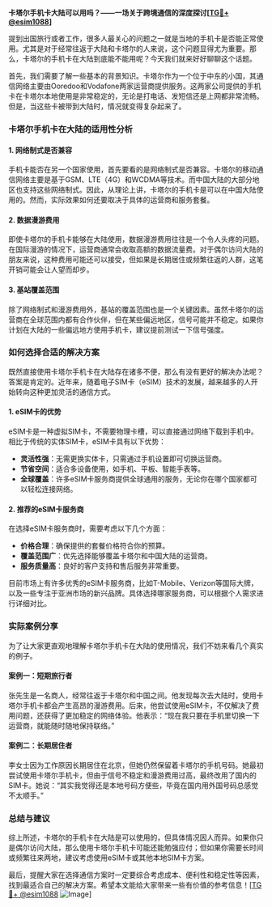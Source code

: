 **卡塔尔手机卡大陆可以用吗？——一场关于跨境通信的深度探讨[[TG💪+ @esim1088](https://t.me/s/esim1088)]**

提到出国旅行或者工作，很多人最关心的问题之一就是当地的手机卡是否能正常使用。尤其是对于经常往返于大陆和卡塔尔的人来说，这个问题显得尤为重要。那么，卡塔尔的手机卡在大陆到底能不能用呢？今天我们就来好好聊聊这个话题。

首先，我们需要了解一些基本的背景知识。卡塔尔作为一个位于中东的小国，其通信网络主要由Ooredoo和Vodafone两家运营商提供服务。这两家公司提供的手机卡在卡塔尔本地使用是非常稳定的，无论是打电话、发短信还是上网都非常流畅。但是，当这些卡被带到大陆时，情况就变得复杂起来了。

### **卡塔尔手机卡在大陆的适用性分析**

#### **1. 网络制式是否兼容**
手机卡能否在另一个国家使用，首先要看的是网络制式是否兼容。卡塔尔的移动通信网络主要是基于GSM、LTE（4G）和WCDMA等技术。而中国大陆的大部分地区也支持这些网络制式。因此，从理论上讲，卡塔尔的手机卡是可以在中国大陆使用的。然而，实际效果如何还要取决于具体的运营商和服务套餐。

#### **2. 数据漫游费用**
即使卡塔尔的手机卡能够在大陆使用，数据漫游费用往往是一个令人头疼的问题。在国际漫游的情况下，运营商通常会收取高额的数据流量费。对于偶尔访问大陆的朋友来说，这种费用可能还可以接受，但如果是长期居住或频繁往返的人群，这笔开销可能会让人望而却步。

#### **3. 基站覆盖范围**
除了网络制式和漫游费用外，基站的覆盖范围也是一个关键因素。虽然卡塔尔的运营商在全球范围内都有合作伙伴，但在某些偏远地区，信号可能并不稳定。如果你计划在大陆的一些偏远地方使用手机卡，建议提前测试一下信号强度。

### **如何选择合适的解决方案**

既然直接使用卡塔尔手机卡在大陆存在诸多不便，那么有没有更好的解决办法呢？答案是肯定的。近年来，随着电子SIM卡（eSIM）技术的发展，越来越多的人开始转向这种更加灵活的通信方式。

#### **1. eSIM卡的优势**
eSIM卡是一种虚拟SIM卡，不需要物理卡槽，可以直接通过网络下载到手机中。相比于传统的实体SIM卡，eSIM卡具有以下优势：
- **灵活性强**：无需更换实体卡，只需通过手机设置即可切换运营商。
- **节省空间**：适合多设备使用，如手机、平板、智能手表等。
- **全球覆盖**：许多eSIM卡服务商提供全球通用的服务，无论你在哪个国家都可以轻松连接网络。

#### **2. 推荐的eSIM卡服务商**
在选择eSIM卡服务商时，需要考虑以下几个方面：
- **价格合理**：确保提供的套餐价格符合你的预算。
- **覆盖范围广**：优先选择能够覆盖卡塔尔和中国大陆的运营商。
- **服务质量高**：良好的客户支持和售后服务非常重要。

目前市场上有许多优秀的eSIM卡服务商，比如T-Mobile、Verizon等国际大牌，以及一些专注于亚洲市场的新兴品牌。具体选择哪家服务商，可以根据个人需求进行详细对比。

### **实际案例分享**

为了让大家更直观地理解卡塔尔手机卡在大陆的使用情况，我们不妨来看几个真实的例子。

#### **案例一：短期旅行者**
张先生是一名商人，经常往返于卡塔尔和中国之间。他发现每次去大陆时，使用卡塔尔手机卡都会产生高昂的漫游费用。后来，他尝试使用eSIM卡，不仅解决了费用问题，还获得了更加稳定的网络体验。他表示：“现在我只要在手机里切换一下运营商，就能随时随地保持联络。”

#### **案例二：长期居住者**
李女士因为工作原因长期居住在北京，但她仍然保留着卡塔尔的手机号码。她最初尝试使用卡塔尔手机卡，但由于信号不稳定和漫游费用过高，最终改用了国内的SIM卡。她说：“其实我觉得还是本地号码方便些，毕竟在国内用外国号码总感觉不太顺手。”

### **总结与建议**

综上所述，卡塔尔的手机卡在大陆是可以使用的，但具体情况因人而异。如果你只是偶尔访问大陆，那么使用卡塔尔手机卡可能还能勉强应付；但如果你需要长时间或频繁往来两地，建议考虑使用eSIM卡或其他本地SIM卡方案。

最后，提醒大家在选择通信方案时一定要综合考虑成本、便利性和稳定性等因素，找到最适合自己的解决方案。希望本文能给大家带来一些有价值的参考信息！[[TG💪+ @esim1088](https://t.me/s/esim1088) ![Image](https://i.postimg.cc/4NQfJmqS/Snipaste-2025-05-13-00-14-12.png)]